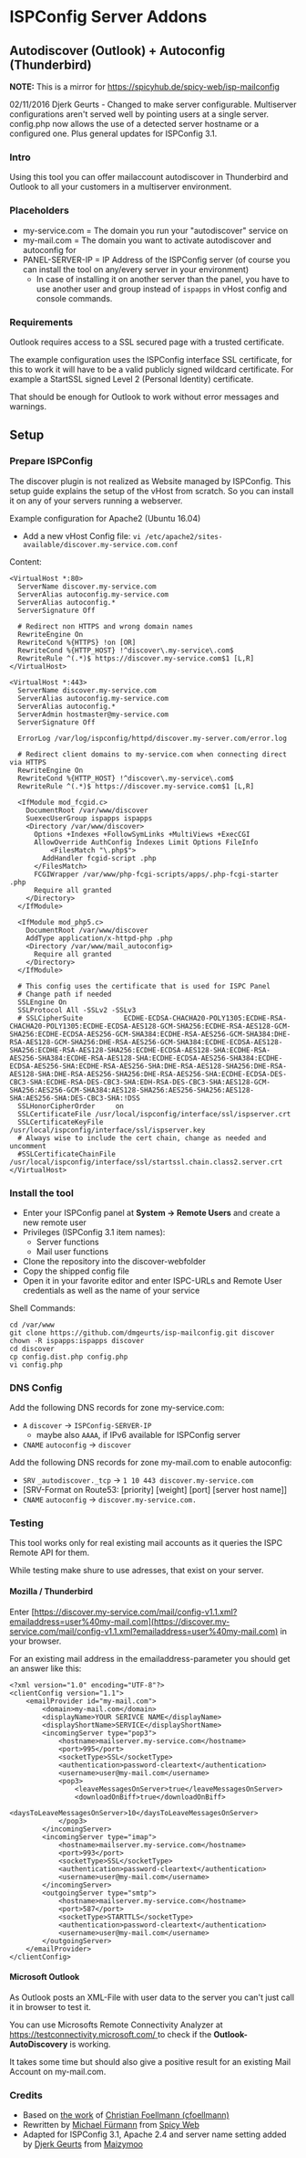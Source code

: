 # ISPConfig Server Addons
## Autodiscover (Outlook) + Autoconfig (Thunderbird)

**NOTE:** This is a mirror for https://spicyhub.de/spicy-web/isp-mailconfig

02/11/2016 Djerk Geurts - Changed to make server configurable. Multiserver configurations aren't served well by pointing users at a single server. config.php now allows the use of a detected server hostname or a configured one. Plus general updates for ISPConfig 3.1.

### Intro

Using this tool you can offer mailaccount autodiscover in Thunderbird and Outlook to all your customers in a multiserver environment.

### Placeholders
* my-service.com = The domain you run your "autodiscover" service on
* my-mail.com = The domain you want to activate autodiscover and autoconfig for
* PANEL-SERVER-IP = IP Address of the ISPConfig server (of course you can install the tool on any/every server in your environment)
	* In case of installing it on another server than the panel, you have to use another user and group instead of `ispapps` in vHost config and console commands. 

### Requirements

Outlook requires access to a SSL secured page with a trusted certificate. 

The example configuration uses the ISPConfig interface SSL certificate, for this to work it will have to be a valid publicly signed wildcard certificate. For example a StartSSL signed Level 2 (Personal Identity) certificate.

That should be enough for Outlook to work without error messages and warnings. 

## Setup

### Prepare ISPConfig

The discover plugin is not realized as Website managed by ISPConfig. This setup guide explains the setup of the vHost from scratch. So you can install it on any of your servers running a webserver.

Example configuration for Apache2 (Ubuntu 16.04)

* Add a new vHost Config file: `vi /etc/apache2/sites-available/discover.my-service.com.conf`

Content:

	<VirtualHost *:80>
	  ServerName discover.my-service.com
	  ServerAlias autoconfig.my-service.com
	  ServerAlias autoconfig.*
	  ServerSignature Off
	  
	  # Redirect non HTTPS and wrong domain names
	  RewriteEngine On
	  RewriteCond %{HTTPS} !on [OR]
	  RewriteCond %{HTTP_HOST} !^discover\.my-service\.com$
	  RewriteRule ^(.*)$ https://discover.my-service.com$1 [L,R]
	</VirtualHost>
	
	<VirtualHost *:443>
	  ServerName discover.my-service.com
	  ServerAlias autoconfig.my-service.com
	  ServerAlias autoconfig.*
	  ServerAdmin hostmaster@my-service.com
	  ServerSignature Off
	  
	  ErrorLog /var/log/ispconfig/httpd/discover.my-server.com/error.log
	
	  # Redirect client domains to my-service.com when connecting direct via HTTPS
	  RewriteEngine On
	  RewriteCond %{HTTP_HOST} !^discover\.my-service\.com$
	  RewriteRule ^(.*)$ https://discover.my-service.com$1 [L,R]
  
	  <IfModule mod_fcgid.c>
	    DocumentRoot /var/www/discover
	    SuexecUserGroup ispapps ispapps
	    <Directory /var/www/discover>
	      Options +Indexes +FollowSymLinks +MultiViews +ExecCGI
	      AllowOverride AuthConfig Indexes Limit Options FileInfo
      	      <FilesMatch "\.php$">
	        AddHandler fcgid-script .php
	      </FilesMatch>
	      FCGIWrapper /var/www/php-fcgi-scripts/apps/.php-fcgi-starter .php
	      Require all granted
	    </Directory>
	  </IfModule>
	
	  <IfModule mod_php5.c>
	    DocumentRoot /var/www/discover
	    AddType application/x-httpd-php .php
	    <Directory /var/www/mail_autoconfig>
	      Require all granted
	    </Directory>
	  </IfModule>
	
	  # This config uses the certificate that is used for ISPC Panel
	  # Change path if needed
	  SSLEngine On
	  SSLProtocol All -SSLv2 -SSLv3
	  # SSLCipherSuite          ECDHE-ECDSA-CHACHA20-POLY1305:ECDHE-RSA-CHACHA20-POLY1305:ECDHE-ECDSA-AES128-GCM-SHA256:ECDHE-RSA-AES128-GCM-SHA256:ECDHE-ECDSA-AES256-GCM-SHA384:ECDHE-RSA-AES256-GCM-SHA384:DHE-RSA-AES128-GCM-SHA256:DHE-RSA-AES256-GCM-SHA384:ECDHE-ECDSA-AES128-SHA256:ECDHE-RSA-AES128-SHA256:ECDHE-ECDSA-AES128-SHA:ECDHE-RSA-AES256-SHA384:ECDHE-RSA-AES128-SHA:ECDHE-ECDSA-AES256-SHA384:ECDHE-ECDSA-AES256-SHA:ECDHE-RSA-AES256-SHA:DHE-RSA-AES128-SHA256:DHE-RSA-AES128-SHA:DHE-RSA-AES256-SHA256:DHE-RSA-AES256-SHA:ECDHE-ECDSA-DES-CBC3-SHA:ECDHE-RSA-DES-CBC3-SHA:EDH-RSA-DES-CBC3-SHA:AES128-GCM-SHA256:AES256-GCM-SHA384:AES128-SHA256:AES256-SHA256:AES128-SHA:AES256-SHA:DES-CBC3-SHA:!DSS
	  SSLHonorCipherOrder     on
	  SSLCertificateFile /usr/local/ispconfig/interface/ssl/ispserver.crt
	  SSLCertificateKeyFile /usr/local/ispconfig/interface/ssl/ispserver.key
	  # Always wise to include the cert chain, change as needed and uncomment
	  #SSLCertificateChainFile /usr/local/ispconfig/interface/ssl/startssl.chain.class2.server.crt
	</VirtualHost>


### Install the tool

* Enter your ISPConfig panel at **System -> Remote Users** and create a new remote user
* Privileges (ISPConfig 3.1 item names):
  * Server functions
  * Mail user functions
* Clone the repository into the discover-webfolder
* Copy the shipped config file
* Open it in your favorite editor and enter ISPC-URLs and Remote User credentials as well as the name of your service

Shell Commands:
 
    cd /var/www
    git clone https://github.com/dmgeurts/isp-mailconfig.git discover
	chown -R ispapps:ispapps discover
    cd discover
    cp config.dist.php config.php
    vi config.php

### DNS Config
Add the following DNS records for zone my-service.com:

* `A` `discover` -> `ISPConfig-SERVER-IP`  
  * maybe also `AAAA`, if IPv6 available for ISPConfig server
* `CNAME` `autoconfig` -> `discover`

Add the following DNS records for zone my-mail.com to enable autoconfig:

* `SRV` `_autodiscover._tcp` -> `1 10 443 discover.my-service.com` 
 * [SRV-Format on Route53:  [priority] [weight] [port] [server host name]]
* `CNAME` `autoconfig` -> `discover.my-service.com.`

### Testing

This tool works only for real existing mail accounts as it queries the ISPC Remote API for them.

While testing make shure to use adresses, that exist on your server.

#### Mozilla / Thunderbird
Enter [https://discover.my-service.com/mail/config-v1.1.xml?emailaddress=user%40my-mail.com](https://discover.my-service.com/mail/config-v1.1.xml?emailaddress=user%40my-mail.com) in your browser.

For an existing mail address in the emailaddress-parameter you should get an answer like this:

    <?xml version="1.0" encoding="UTF-8"?>
    <clientConfig version="1.1">
        <emailProvider id="my-mail.com">
            <domain>my-mail.com</domain>
            <displayName>YOUR SERIVCE NAME</displayName>
            <displayShortName>SERVICE</displayShortName>
            <incomingServer type="pop3">
                <hostname>mailserver.my-service.com</hostname>
                <port>995</port>
                <socketType>SSL</socketType>
                <authentication>password-cleartext</authentication>
                <username>user@my-mail.com</username>
                <pop3>
                    <leaveMessagesOnServer>true</leaveMessagesOnServer>
                    <downloadOnBiff>true</downloadOnBiff>
                    <daysToLeaveMessagesOnServer>10</daysToLeaveMessagesOnServer>
                </pop3>
            </incomingServer>
            <incomingServer type="imap">
                <hostname>mailserver.my-service.com</hostname>
                <port>993</port>
                <socketType>SSL</socketType>
                <authentication>password-cleartext</authentication>
                <username>user@my-mail.com</username>
            </incomingServer>
            <outgoingServer type="smtp">
                <hostname>mailserver.my-service.com</hostname>
                <port>587</port>
                <socketType>STARTTLS</socketType>
                <authentication>password-cleartext</authentication>
                <username>user@my-mail.com</username>
            </outgoingServer>
        </emailProvider>
    </clientConfig>

#### Microsoft Outlook
As Outlook posts an XML-File with user data to the server you can't just call it in browser to test it.

You can use Microsofts Remote Connectivity Analyzer at [https://testconnectivity.microsoft.com/ ](https://testconnectivity.microsoft.com/) to check if the **Outlook-AutoDiscovery** is working.

It takes some time but should also give a positive result for an existing Mail Account on my-mail.com.

### Credits
* Based on [the work](https://github.com/foe-services/ispc-resources/tree/master/guides/autodiscover) of [Christian Foellmann (cfoellmann)](https://github.com/cfoellmann)
* Rewritten by [Michael Fürmann](https://spicyhub.de/u/quest) from [Spicy Web](https://spicyweb.de)
* Adapted for ISPConfig 3.1, Apache 2.4 and server name setting added by [Djerk Geurts](https://djerk.nl/) from [Maizymoo](https://maizymoo.com/)
